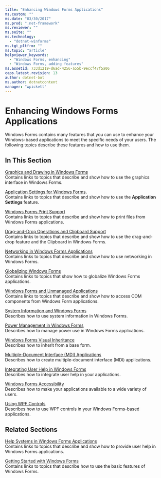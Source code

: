 ```yaml
---
title: "Enhancing Windows Forms Applications"
ms.custom: ""
ms.date: "03/30/2017"
ms.prod: ".net-framework"
ms.reviewer: ""
ms.suite: ""
ms.technology: 
  - "dotnet-winforms"
ms.tgt_pltfrm: ""
ms.topic: "article"
helpviewer_keywords: 
  - "Windows Forms, enhancing"
  - "Windows Forms, adding features"
ms.assetid: 733d1219-d6ad-4256-a55b-9eccf47f5a06
caps.latest.revision: 13
author: dotnet-bot
ms.author: dotnetcontent
manager: "wpickett"
---
```

# Enhancing Windows Forms Applications
Windows Forms contains many features that you can use to enhance your Windows-based applications to meet the specific needs of your users. The following topics describe these features and how to use them.  
  
## In This Section  
 [Graphics and Drawing in Windows Forms](../../../../docs/framework/winforms/advanced/graphics-and-drawing-in-windows-forms.md)  
 Contains links to topics that describe and show how to use the graphics interface in Windows Forms.  
  
 [Application Settings for Windows Forms](../../../../docs/framework/winforms/advanced/application-settings-for-windows-forms.md).  
 Contains links to topics that describe and show how to use the **Application Settings** feature.  
  
 [Windows Forms Print Support](../../../../docs/framework/winforms/advanced/windows-forms-print-support.md)  
 Contains links to topics that describe and show how to print files from Windows Forms applications.  
  
 [Drag-and-Drop Operations and Clipboard Support](../../../../docs/framework/winforms/advanced/drag-and-drop-operations-and-clipboard-support.md)  
 Contains links to topics that describe and show how to use the drag-and-drop feature and the Clipboard in Windows Forms.  
  
 [Networking in Windows Forms Applications](../../../../docs/framework/winforms/advanced/networking-in-windows-forms-applications.md)  
 Contains links to topics that describe and show how to use networking in Windows Forms.  
  
 [Globalizing Windows Forms](../../../../docs/framework/winforms/advanced/globalizing-windows-forms.md)  
 Contains links to topics that show how to globalize Windows Forms applications.  
  
 [Windows Forms and Unmanaged Applications](../../../../docs/framework/winforms/advanced/windows-forms-and-unmanaged-applications.md)  
 Contains links to topics that describe and show how to access COM components from Windows Form applications.  
  
 [System Information and Windows Forms](../../../../docs/framework/winforms/advanced/system-information-and-windows-forms.md)  
 Describes how to use system information in Windows Forms.  
  
 [Power Management in Windows Forms](../../../../docs/framework/winforms/advanced/power-management-in-windows-forms.md)  
 Describes how to manage power use in Windows Forms applications.  
  
 [Windows Forms Visual Inheritance](../../../../docs/framework/winforms/advanced/windows-forms-visual-inheritance.md)  
 Describes how to inherit from a base form.  
  
 [Multiple-Document Interface (MDI) Applications](../../../../docs/framework/winforms/advanced/multiple-document-interface-mdi-applications.md)  
 Describes how to create multiple-document interface (MDI) applications.  
  
 [Integrating User Help in Windows Forms](../../../../docs/framework/winforms/advanced/integrating-user-help-in-windows-forms.md)  
 Describes how to integrate user help in your applications.  
  
 [Windows Forms Accessibility](../../../../docs/framework/winforms/advanced/windows-forms-accessibility.md)  
 Describes how to make your applications available to a wide variety of users.  
  
 [Using WPF Controls](../../../../docs/framework/winforms/advanced/using-wpf-controls.md)  
 Describes how to use WPF controls in your Windows Forms-based applications.  
  
## Related Sections  
 [Help Systems in Windows Forms Applications](../../../../docs/framework/winforms/advanced/help-systems-in-windows-forms-applications.md)  
 Contains links to topics that describe and show how to provide user help in Windows Forms applications.  
  
 [Getting Started with Windows Forms](../../../../docs/framework/winforms/getting-started-with-windows-forms.md)  
 Contains links to topics that describe how to use the basic features of Windows Forms.
